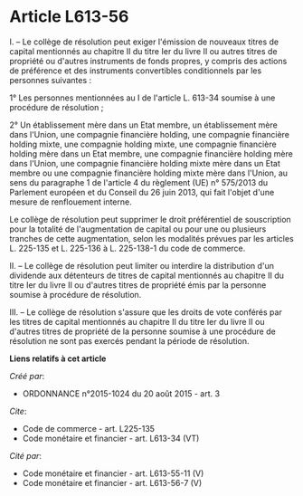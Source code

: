 # Article L613-56

I. – Le collège de résolution peut exiger l'émission de nouveaux titres de capital mentionnés au chapitre II du titre Ier du
livre II ou autres titres de propriété ou d'autres instruments de fonds propres, y compris des actions de préférence et des
instruments convertibles conditionnels par les personnes suivantes : 

1° Les personnes mentionnées au I de l'article L. 613-34 soumise à une procédure de résolution ; 

2° Un établissement mère dans un Etat membre, un établissement mère dans l'Union, une compagnie financière holding, une
compagnie financière holding mixte, une compagnie holding mixte, une compagnie financière holding mère dans un Etat membre,
une compagnie financière holding mère dans l'Union, une compagnie financière holding mixte mère dans un Etat membre ou une
compagnie financière holding mixte mère dans l'Union, au sens du paragraphe 1 de l'article 4 du règlement (UE) n° 575/2013 du
Parlement européen et du Conseil du 26 juin 2013, qui fait l'objet d'une mesure de renflouement interne. 

Le collège de résolution peut supprimer le droit préférentiel de souscription pour la totalité de l'augmentation de capital
ou pour une ou plusieurs tranches de cette augmentation, selon les modalités prévues par les articles L. 225-135 et L.
225-136 à L. 225-138-1 du code de commerce. 

II. – Le collège de résolution peut limiter ou interdire la distribution d'un dividende aux détenteurs de titres de capital
mentionnés au chapitre II du titre Ier du livre II ou d'autres titres de propriété émis par la personne soumise à procédure
de résolution. 

III. – Le collège de résolution s'assure que les droits de vote conférés par les titres de capital mentionnés au chapitre II
du titre Ier du livre II ou d'autres titres de propriété de la personne soumise à une procédure de résolution ne sont pas
exercés pendant la période de résolution.

**Liens relatifs à cet article**

_Créé par_:

  - ORDONNANCE n°2015-1024 du 20 août 2015 - art. 3

_Cite_:

  - Code de commerce - art. L225-135
  - Code monétaire et financier - art. L613-34 (VT)

_Cité par_:

  - Code monétaire et financier - art. L613-55-11 (V)
  - Code monétaire et financier - art. L613-56-7 (V)
